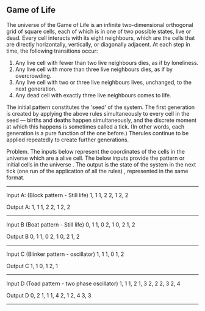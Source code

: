 ## Game of Life

The universe of the Game of Life is an infinite two-dimensional orthogonal grid of square cells,
each of which is in one of two possible states, live or dead. Every cell interacts with its eight neighbours, which are the
cells that are directly horizontally, vertically, or diagonally adjacent. At each step in time, the following
transitions occur:
1. Any live cell with fewer than two live neighbours dies, as if by loneliness.
2. Any live cell with more than three live neighbours dies, as if by overcrowding.
3. Any live cell with two or three live neighbours lives, unchanged, to the next generation.
4. Any dead cell with exactly three live neighbours comes to life.

The initial pattern constitutes the 'seed' of the system. The first generation is created by applying
the above rules simultaneously to every cell in the seed — births and deaths happen simultaneously, and the
discrete moment at which this happens is sometimes called a tick. (In other words, each generation is a pure function of
the one before.) Therules continue to be applied repeatedly to create further generations.

Problem.
The inputs below represent the coordinates of the cells in the universe which are a alive cell.
The below inputs provide the pattern or initial cells in the universe . The output is the state of the 
system in the next tick (one run of the application of all the rules) , represented in the same format.

----------------------------------------------------------------------

Input A:
(Block pattern - Still life)
1, 1
1, 2
2, 1
2, 2

Output A:
1, 1
1, 2
2, 1
2, 2

---------------------------------------------------------------------
Input B
(Boat pattern - Still life)
0, 1
1, 0
2, 1
0, 2
1, 2

Output B
0, 1
1, 0
2, 1
0, 2
1, 2

------------------------------------------------------------------------------------------------------------------

Input C
(Blinker pattern - oscillator)
1, 1
1, 0
1, 2

Output C
1, 1
0, 1
2, 1

---------------------------------------------------------------------

Input D
(Toad pattern - two phase oscillator)
1, 1
1, 2
1, 3
2, 2
2, 3
2, 4

Output D
0, 2
1, 1
1, 4
2, 1
2, 4
3, 3

---------------------------------------------------------------------
